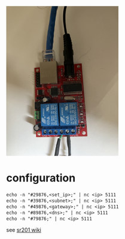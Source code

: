 <img src="sr201.jpg" alt="SR-201 module" width="300"/>

# configuration

    echo -n "#29876,<set_ip>;" | nc <ip> 5111
    echo -n "#39876,<subnet>;" | nc <ip> 5111
    echo -n "#49876,<gateway>;" | nc <ip> 5111
    echo -n "#89876,<dns>;" | nc <ip> 5111
    echo -n "#79876;" | nc <ip> 5111

see [sr201 wiki](/cryxli/sr201/wiki)
